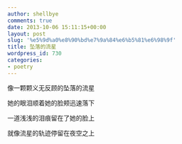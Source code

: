 ```yaml
---
author: shellbye
comments: true
date: 2013-10-06 15:11:15+00:00
layout: post
slug: '%e5%9d%a0%e8%90%bd%e7%9a%84%e6%b5%81%e6%98%9f'
title: 坠落的流星
wordpress_id: 730
categories:
- poetry
---
```



像一颗颗义无反顾的坠落的流星

她的眼泪顺着她的脸颊迅速落下

一道浅浅的泪痕留在了她的脸上

就像流星的轨迹停留在夜空之上

